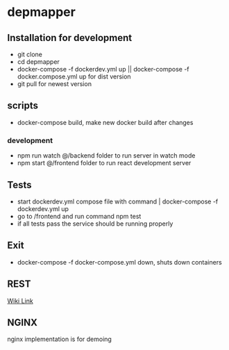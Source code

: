 # depmapper

## Installation for development

- git clone
- cd depmapper
- docker-compose -f dockerdev.yml up || docker-compose -f docker.compose.yml up for dist version
- git pull for newest version

## scripts

- docker-compose build, make new docker build after changes

### development

- npm run watch @/backend folder to run server in watch mode
- npm start @/frontend folder to run react development server

## Tests

- start dockerdev.yml compose file with command | docker-compose -f dockerdev.yml up
- go to /frontend and run command npm test
- if all tests pass the service should be running properly

## Exit

- docker-compose -f docker-compose.yml down, shuts down containers

## REST

[Wiki Link](https://github.com/aashem/depmapper/wiki/REST)

## NGINX

nginx implementation is for demoing
